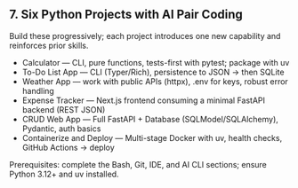 ## 7. Six Python Projects with AI Pair Coding

Build these progressively; each project introduces one new capability and reinforces prior skills.

* Calculator — CLI, pure functions, tests-first with pytest; package with uv
* To-Do List App — CLI (Typer/Rich), persistence to JSON → then SQLite
* Weather App — work with public APIs (httpx), .env for keys, robust error handling
* Expense Tracker — Next.js frontend consuming a minimal FastAPI backend (REST JSON)
* CRUD Web App — Full FastAPI + Database (SQLModel/SQLAlchemy), Pydantic, auth basics
* Containerize and Deploy — Multi-stage Docker with uv, health checks, GitHub Actions → deploy

Prerequisites: complete the Bash, Git, IDE, and AI CLI sections; ensure Python 3.12+ and uv installed.